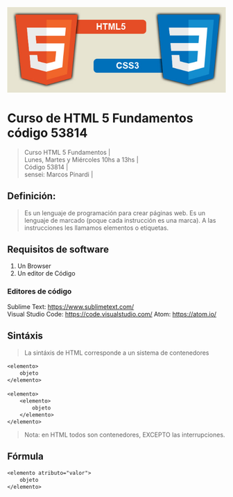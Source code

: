 <img src="imagenes/html5-css3.jpg">

# Curso de HTML 5 Fundamentos código 53814

>Curso HTML 5 Fundamentos |  
>Lunes, Martes y Miércoles 10hs a 13hs |  
>Código 53814 |  
>sensei: Marcos Pinardi |  


## Definición: 

>Es un lenguaje de programación para crear páginas web. 
>Es un lenguaje de marcado (poque cada instrucción es una marca).
>A las instrucciones les llamamos elementos o etiquetas. 

## Requisitos de software

  1. Un Browser   
  2. Un editor de Código  


### Editores de código

Sublime Text: <https://www.sublimetext.com/>   
Visual Studio Code: <https://code.visualstudio.com/>
Atom: <https://atom.io/>


## Sintáxis

>La sintáxis de HTML corresponde a un sistema de contenedores	

	<elemento>
		objeto
	</elemento>

	<elemento>
		<elemento>
			objeto
		</elemento>
	</elemento>

> Nota: en HTML todos son contenedores, EXCEPTO las interrupciones.


## Fórmula

    <elemento atributo="valor">
    	objeto
	</elemento>


